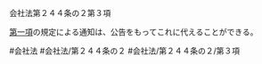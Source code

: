 会社法第２４４条の２第３項

[第一項](会社法＿＿＿＿第２４４条の２第１項)の規定による通知は、公告をもってこれに代えることができる。

#会社法
#会社法/第２４４条の２
#会社法/第２４４条の２/第３項
